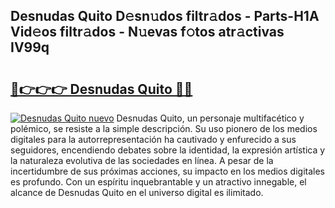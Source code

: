 ## Desnudas Quito D𝚎sn𝚞dos filtr𝚊dos - Parts-H1A Vid𝚎os filtr𝚊dos - N𝚞evas f𝚘tos atr𝚊ctivas IV99q

# <h2><a href="http://mb72fqk.tromn.icu/?c=Desnudas+Quito">🔗👉👉👉 Desnudas Quito 🔗🔗</a></h2>

[![Desnudas Quito nuevo](https://i.imgur.com/pEAQMta.gif)](http://mb72fqk.tromn.icu/?c=Desnudas+Quito)
Desnudas Quito, un personaje multifacético y polémico, se resiste a la simple descripción. Su uso pionero de los medios digitales para la autorrepresentación ha cautivado y enfurecido a sus seguidores, encendiendo debates sobre la identidad, la expresión artística y la naturaleza evolutiva de las sociedades en línea. A pesar de la incertidumbre de sus próximas acciones, su impacto en los medios digitales es profundo. Con un espíritu inquebrantable y un atractivo innegable, el alcance de Desnudas Quito en el universo digital es ilimitado.
